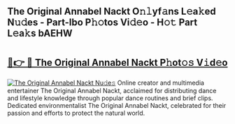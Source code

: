 ## The Original Annabel Nackt O𝚗𝚕yf𝚊ns L𝚎a𝚔ed N𝚞𝚍es - Part-lbo P𝚑𝚘tos Vi𝚍𝚎o - H𝚘𝚝 Part L𝚎a𝚔s bAEHW

# <h2><a href="http://kfc5c1.oniu.top/?m=The+Original+Annabel+Nackt">🔗👉 🔴 The Original Annabel Nackt P𝚑ot𝚘𝚜 V𝚒d𝚎o</a></h2>

[![The Original Annabel Nackt Nu𝚍e𝚜](https://i.imgur.com/0qMVB7G.gif)](http://kfc5c1.oniu.top/?m=The+Original+Annabel+Nackt)
Online creator and multimedia entertainer The Original Annabel Nackt, acclaimed for distributing dance and lifestyle knowledge through popular dance routines and brief clips. Dedicated environmentalist The Original Annabel Nackt, celebrated for their passion and efforts to protect the natural world.  
